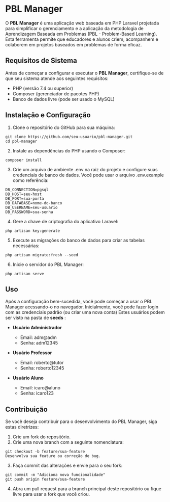 # PBL Manager
O **PBL Manager** é uma aplicação web baseada em PHP Laravel projetada para simplificar o gerenciamento e a aplicação da metodologia de Aprendizagem Baseada em Problemas (PBL - Problem-Based Learning). Esta ferramenta permite que educadores e alunos criem, acompanhem e colaborem em projetos baseados em problemas de forma eficaz.





## Requisitos de Sistema
Antes de começar a configurar e executar o **PBL Manager**, certifique-se de que seu sistema atende aos seguintes requisitos:

- PHP (versão 7.4 ou superior)
- Composer (gerenciador de pacotes PHP)
- Banco de dados livre (pode ser usado o MySQL)

## Instalação e Configuração

1. Clone o repositório do GitHub para sua máquina:
```
git clone https://github.com/seu-usuario/pbl-manager.git
cd pbl-manager
```
2. Instale as dependências do PHP usando o Composer:
```
composer install
```
3. Crie um arquivo de ambiente .env na raiz do projeto e configure suas credenciais de banco de dados. Você pode usar o arquivo .env.example como referência:
```
DB_CONNECTION=pgsql
DB_HOST=seu-host
DB_PORT=sua-porta
DB_DATABASE=nome-do-banco
DB_USERNAME=seu-usuario
DB_PASSWORD=sua-senha
```
4. Gere a chave de criptografia do aplicativo Laravel:
```
php artisan key:generate
```
5. Execute as migrações do banco de dados para criar as tabelas necessárias:
```
php artisan migrate:fresh --seed
```
6. Inicie o servidor do PBL Manager:
```
php artisan serve
```

## Uso
Após a configuração bem-sucedida, você pode começar a usar o PBL Manager acessando-o no navegador. Inicialmente, você pode fazer login com as credenciais padrão (ou criar uma nova conta)
Estes usuários podem ser visto na pasta de **seeds** :

- **Usuário Administrador**
    - Email: adm@adm
    - Senha: adm12345

- **Usuário Professor**
    - Email: roberto@tutor
    - Senha: roberto12345

- **Usuário Aluno**
    - Email: icaro@aluno
    - Senha: icaro123

## Contribuição
Se você deseja contribuir para o desenvolvimento do PBL Manager, siga estas diretrizes:

1. Crie um fork do repositório.
2. Crie uma nova branch com a seguinte nomenclatura:

```
git checkout -b feature/sua-feature
Desenvolva sua feature ou correção de bug.
```

3. Faça commit das alterações e envie para o seu fork:

```
git commit -m "Adiciona nova funcionalidade"
git push origin feature/sua-feature
```
4. Abra um pull request para a branch principal deste repositório ou fique livre para usar a fork que você criou.


